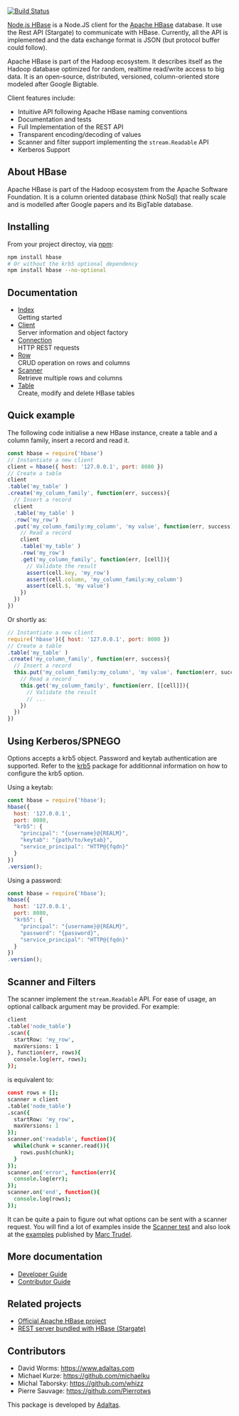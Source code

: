 
[![Build Status](https://secure.travis-ci.org/adaltas/node-hbase.png)](http://travis-ci.org/adaltas/node-hbase)

[Node.js HBase](https://hbase.js.org) is a Node.JS client for the [Apache HBase](https://hbase.apache.org/)
database. It use the Rest API (Stargate) to communicate with HBase. Currently,
all the API is implemented and the data exchange format is JSON (but protocol
buffer could follow).

Apache HBase is part of the Hadoop ecosystem. It describes itself as the Hadoop
database optimized for random, realtime read/write access to big data. It is an
open-source, distributed, versioned, column-oriented store modeled after Google
Bigtable.

Client features include:

*   Intuitive API following Apache HBase naming conventions
*   Documentation and tests
*   Full Implementation of the REST API
*   Transparent encoding/decoding of values
*   Scanner and filter support implementing the `stream.Readable` API
*   Kerberos Support

## About HBase

Apache HBase is part of the Hadoop ecosystem from the Apache Software Foundation. It 
is a column oriented database (think NoSql) that really scale and is modelled 
after Google papers and its BigTable database.

## Installing

From your project directoy, via [npm](http://github.com/isaacs/npm):

```bash
npm install hbase
# Or without the krb5 optional dependency
npm install hbase --no-optional
```

## Documentation

* [Index](https://hbase.js.org/learn/quickstart/)   
  Getting started
* [Client](https://hbase.js.org/api/client/)   
  Server information and object factory
* [Connection](https://hbase.js.org/api/connection/)   
  HTTP REST requests
* [Row](https://hbase.js.org/api/row/)   
  CRUD operation on rows and columns
* [Scanner](https://hbase.js.org/api/scanner/)   
  Retrieve multiple rows and columns
* [Table](https://hbase.js.org/api/table/)   
  Create, modify and delete HBase tables

## Quick example

The following code initialise a new HBase instance, create a table and a column family,
insert a record and read it.

```javascript
const hbase = require('hbase')
// Instantiate a new client
client = hbase({ host: '127.0.0.1', port: 8080 })
// Create a table
client
.table('my_table' )
.create('my_column_family', function(err, success){
  // Insert a record
  client
  .table('my_table' )
  .row('my_row')
  .put('my_column_family:my_column', 'my value', function(err, success){
    // Read a record
    client
    .table('my_table' )
    .row('my_row')
    .get('my_column_family', function(err, [cell]){
      // Validate the result
      assert(cell.key, 'my_row')
      assert(cell.column, 'my_column_family:my_column')
      assert(cell.$, 'my value')
    })
  })
})
```

Or shortly as:

```javascript
// Instantiate a new client
require('hbase')({ host: '127.0.0.1', port: 8080 })
// Create a table
.table('my_table' )
.create('my_column_family', function(err, success){
  // Insert a record
  this.put('my_column_family:my_column', 'my value', function(err, success){
    // Read a record
    this.get('my_column_family', function(err, [[cell]]){
      // Validate the result
      // ...
    })
  })
})
```

## Using Kerberos/SPNEGO

Options accepts a krb5 object. Password and keytab authentication are supported. 
Refer to the [krb5] package for additionnal information on how to configure the
krb5 option.

Using a keytab:

```javascript
const hbase = require('hbase');
hbase({
  host: '127.0.0.1',
  port: 8080,
  "krb5": {
    "principal": "{username}@{REALM}",
    "keytab": "{path/to/keytab}",
    "service_principal": "HTTP@{fqdn}"
  }
})
.version();
```

Using a password:

```javascript
const hbase = require('hbase');
hbase({
  host: '127.0.0.1',
  port: 8080,
  "krb5": {
    "principal": "{username}@{REALM}",
    "password": "{password}",
    "service_principal": "HTTP@{fqdn}"
  }
})
.version();
```

## Scanner and Filters

The scanner implement the `stream.Readable` API. For ease of usage, an optional
callback argument may be provided. For example:

```bash
client
.table('node_table')
.scan({
  startRow: 'my_row',
  maxVersions: 1
}, function(err, rows){
  console.log(err, rows);
});
```

is equivalent to:

```coffee
const rows = [];
scanner = client
.table('node_table')
.scan({
  startRow: 'my_row',
  maxVersions: 1
});
scanner.on('readable', function(){
  while(chunk = scanner.read()){
    rows.push(chunk);
  }
});
scanner.on('error', function(err){
  console.log(err);
});
scanner.on('end', function(){
  console.log(rows);
});
```

It can be quite a pain to figure out what options can be sent
with a scanner request. You will find a lot of examples inside the 
[Scanner test][scanner] and also look at the [examples][mt_samples] published by
[Marc Trudel][mt_home].

## More documentation

*   [Developer Guide](https://hbase.js.org/learn/developer/)
*   [Contributor Guide](https://hbase.js.org/learn/contribute/)

## Related projects

*   [Official Apache HBase project](http://hbase.apache.org)
*   [REST server bundled with HBase (Stargate)](https://wiki.apache.org/hadoop/Hbase/Stargate)

## Contributors

*   David Worms: <https://www.adaltas.com>
*   Michael Kurze: <https://github.com/michaelku>
*   Michal Taborsky: <https://github.com/whizz>
*   Pierre Sauvage: <https://github.com/Pierrotws>

This package is developed by [Adaltas](http://www.adaltas.com).

[ryba]: https://github.com/ryba-io/ryba
[scanner]: https://github.com/adaltas/node-hbase/blob/master/test/scanner.coffee
[mt_samples]: https://gist.github.com/3979381
[mt_home]: https://github.com/stelcheck
[krb5]: https://github.com/adaltas/node-krb5
